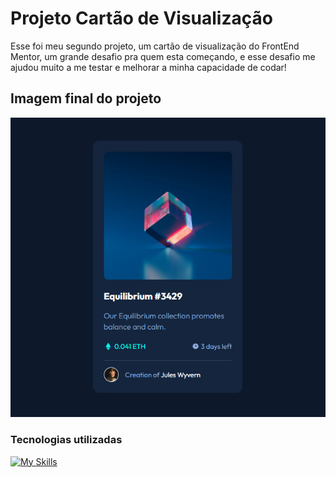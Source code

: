 # Projeto Cartão de Visualização

Esse foi meu segundo projeto, um cartão de visualização do FrontEnd Mentor, um grande desafio pra quem esta começando, e esse desafio me ajudou muito a me testar e melhorar a minha capacidade de codar!

## Imagem final do projeto
![](images/imagemfinalprojeto.png)

### Tecnologias utilizadas

[![My Skills](https://skillicons.dev/icons?i=html,css,vscode)](https://skillicons.dev)